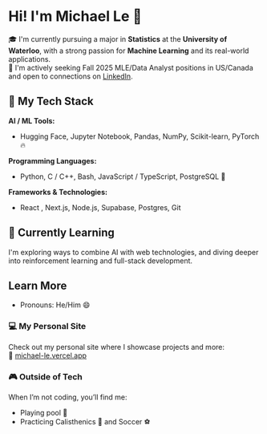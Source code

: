 #  Hi! I'm Michael Le 👋

🎓 I'm currently pursuing a major in **Statistics** at the **University of Waterloo**, with a strong passion for **Machine Learning** and its real-world applications. <br>
🔭 I'm actively seeking Fall 2025 MLE/Data Analyst positions in US/Canada and open to connections on [LinkedIn](https://www.linkedin.com/in/michaellehoang/).
## 🚀 My Tech Stack

**AI / ML Tools:**
- Hugging Face, Jupyter Notebook, Pandas, NumPy, Scikit-learn, PyTorch 🔥

**Programming Languages:**
- Python, C / C++, Bash, JavaScript / TypeScript, PostgreSQL 🐘

**Frameworks & Technologies:**
- React , Next.js, Node.js, Supabase, Postgres, Git

## 🌱 Currently Learning
I'm exploring ways to combine AI with web technologies, and diving deeper into reinforcement learning and full-stack development.

## Learn More
- Pronouns: He/Him 😄

### 💻 My Personal Site
Check out my personal site where I showcase projects and more:  
🔗 [michael-le.vercel.app](https://michael-le.vercel.app/)

### 🎮 Outside of Tech
When I’m not coding, you’ll find me:
- Playing pool 🎱
- Practicing Calisthenics 💪 and Soccer ⚽



